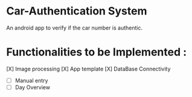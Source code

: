 # Car-Authentication System
An android app to verify if the car number is authentic.

# Functionalities to be Implemented :

[X] Image processing
[X] App template
[X] DataBase Connectivity
- [ ] Manual entry
- [ ] Day Overview
